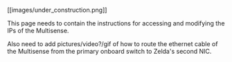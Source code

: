 [[images/under_construction.png]]

This page needs to contain the instructions for accessing and modifying the IPs of the Multisense.

Also need to add pictures/video?/gif of how to route the ethernet cable of the Multisense from the primary onboard switch to Zelda's second NIC. 